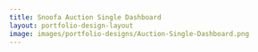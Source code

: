 ```yaml
---
title: Snoofa Auction Single Dashboard
layout: portfolio-design-layout
image: images/portfolio-designs/Auction-Single-Dashboard.png
---
```



